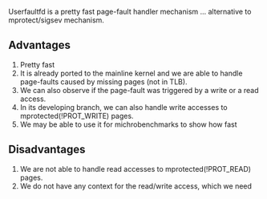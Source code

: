 Userfaultfd is a pretty fast page-fault handler mechanism ... alternative to mprotect/sigsev mechanism.  

## Advantages
1. Pretty fast
1. It is already ported to the mainline kernel and we are able to handle page-faults caused by missing pages (not in TLB).   
2. We can also observe if the page-fault was triggered by a write or a read access.
3. In its developing branch, we can also handle write accesses to mprotected(!PROT_WRITE) pages.
4. We may be able to use it for michrobenchmarks to show how fast

## Disadvantages
1. We are not able to handle read accesses to mprotected(!PROT_READ) pages.
2. We do not have any context for the read/write access, which we need
